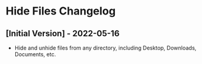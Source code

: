# Hide Files Changelog

## [Initial Version] - 2022-05-16

- Hide and unhide files from any directory, including Desktop, Downloads, Documents, etc.
